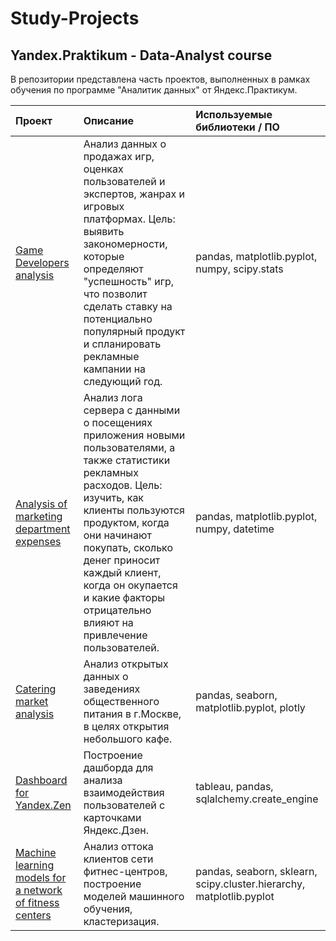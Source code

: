 # Study-Projects
## Yandex.Praktikum - Data-Analyst course

В репозитории представлена часть проектов, выполненных в рамках обучения по программе "Аналитик данных" от Яндекс.Практикум.

| Проект | Описание | Используемые библиотеки / ПО |
| :-------------------- | :--------------------- |:---------------------------|
| [Game Developers analysis](https://github.com/AleksandrAntonov7/Study-Projects/tree/main/Game%20Developers%20analysis)  | Анализ данных о продажах игр, оценках пользователей и экспертов, жанрах и игровых платформах. Цель: выявить закономерности, которые определяют "успешность" игр, что позволит сделать ставку на потенциально популярный продукт и спланировать рекламные кампании на следующий год. | pandas, matplotlib.pyplot, numpy, scipy.stats |
| [Analysis of marketing department expenses](https://github.com/AleksandrAntonov7/Study-Projects/tree/main/Analysis%20of%20marketing%20department%20expenses) | Анализ лога сервера с данными о посещениях приложения новыми пользователями, а также статистики рекламных расходов. Цель: изучить, как клиенты пользуются продуктом, когда они начинают покупать, сколько денег приносит каждый клиент, когда он окупается и какие факторы отрицательно влияют на привлечение пользователей. | pandas, matplotlib.pyplot, numpy, datetime |
| [Catering market analysis](https://github.com/AleksandrAntonov7/Study-Projects/tree/main/Catering%20market%20analysis) | Анализ открытых данных о заведениях общественного питания в  г.Москве, в целях открытия небольшого кафе. | pandas, seaborn, matplotlib.pyplot, plotly |
| [Dashboard for Yandex.Zen](https://github.com/AleksandrAntonov7/Study-Projects/tree/main/Dashboard%20for%20Yandex.Zen#dashboard-for-yandexzen) | Построение дашборда для анализа взаимодействия пользователей с карточками Яндекс.Дзен. | tableau, pandas, sqlalchemy.create_engine |
| [Machine learning models for a network of fitness centers](https://git..hub.com/AleksandrAntonov7/Study-Projects/tree/main/Dashboard%20for%20Yandex.Zen#dashboard-for-yandexzen) | Анализ оттока клиентов сети фитнес-центров, построение моделей машинного обучения, кластеризация. | pandas, seaborn, sklearn, scipy.cluster.hierarchy, matplotlib.pyplot |
